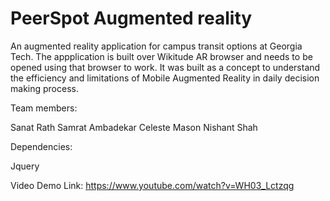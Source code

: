 PeerSpot Augmented reality
==========================

An augmented reality application for campus transit options at Georgia Tech.
The appplication is built over Wikitude AR browser and needs to be opened using that browser to work. It was built as a 
concept to understand the efficiency and limitations of Mobile Augmented Reality in daily decision making process.

Team members:

Sanat Rath
Samrat Ambadekar
Celeste Mason
Nishant Shah


Dependencies:

Jquery


Video Demo Link:
https://www.youtube.com/watch?v=WH03_Lctzqg

